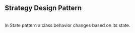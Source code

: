 <h2>Strategy Design Pattern</h2>
<br/>
In State pattern a class behavior changes based on its state.
